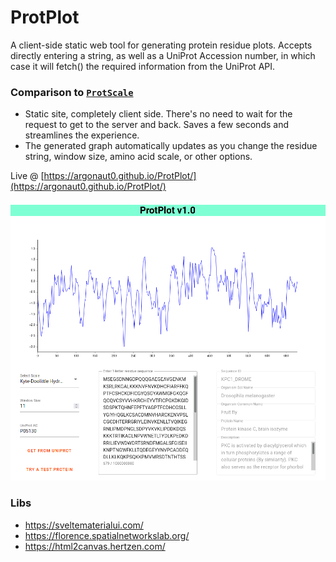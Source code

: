 # ProtPlot

A client-side static web tool for generating protein residue plots.
Accepts directly entering a string, as well as a UniProt Accession number, in which case it will fetch() the required information from the UniProt API.


### Comparison to [`ProtScale`](https://web.expasy.org/protscale/)
- Static site, completely client side. There's no need to wait for the request to get to the server and back. Saves a few seconds and streamlines the experience.
- The generated graph automatically updates as you change the residue string, window size, amino acid scale, or other options.


Live @ [https://argonaut0.github.io/ProtPlot/](https://argonaut0.github.io/ProtPlot/)

![Screenshot](./screen.png)


### Libs
- https://sveltematerialui.com/
- https://florence.spatialnetworkslab.org/
- https://html2canvas.hertzen.com/
